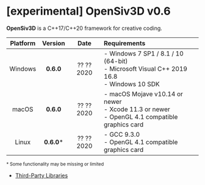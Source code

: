 # [experimental] OpenSiv3D v0.6

**OpenSiv3D** is a C++17/C++20 framework for creative coding.

| Platform        | Version        | Date       | Requirements                  |
|:---------------:|:---------------:|:-------------:|:------------------------------|
| Windows | **0.6.0** | ?? ?? 2020 | - Windows 7 SP1 / 8.1 / 10 (64-bit)<br>- Microsoft Visual C++ 2019 16.8<br>- Windows 10 SDK |
| macOS           | **0.6.0** | ?? ?? 2020 | - macOS Mojave v10.14 or newer<br>- Xcode 11.3 or newer<br>- OpenGL 4.1 compatible graphics card |
| Linux           | **0.6.0*** | ?? ?? 2020 | - GCC 9.3.0<br>- OpenGL 4.1 compatible graphics card |

<small>* Some functionality may be missing or limited</small>

- [Third-Party Libraries](Siv3D/ThirdParty.md)
